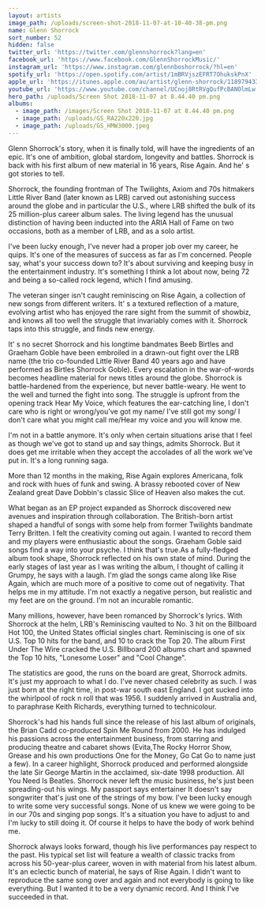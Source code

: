 ```yaml
---
layout: artists
image_path: /uploads/screen-shot-2018-11-07-at-10-40-38-pm.png
name: Glenn Shorrock
sort_number: 52
hidden: false
twitter_url: 'https://twitter.com/glennshorrock?lang=en'
facebook_url: 'https://www.facebook.com/GlennShorrockMusic/'
instagram_url: 'https://www.instagram.com/glennboshorrock/?hl=en'
spotify_url: 'https://open.spotify.com/artist/1mBRVjszEFRT7OhukskPnX'
apple_url: 'https://itunes.apple.com/au/artist/glenn-shorrock/118979433'
youtube_url: 'https://www.youtube.com/channel/UCnoj8RtRVgQufPcBANOlmLw'
hero_path: /uploads/Screen Shot 2018-11-07 at 8.44.40 pm.png
albums:
  - image_path: /images/Screen Shot 2018-11-07 at 8.44.40 pm.png
  - image_path: /uploads/GS_RA220x220.jpg
  - image_path: /uploads/GS_HMW3000.jpeg
---
```


Glenn Shorrock's story, when it is finally told, will have the ingredients of an epic. It's one of ambition, global stardom, longevity and battles. Shorrock is back with his first album of new material in 16 years, Rise Again. And he' s got stories to tell.

Shorrock, the founding frontman of The Twilights, Axiom and 70s hitmakers Little River Band (later known as LRB) carved out astonishing success around the globe and in particular the U.S., where LRB shifted the bulk of its 25 million-plus career album sales. The living legend has the unusual distinction of having been inducted into the ARIA Hall of Fame on two occasions, both as a member of LRB, and as a solo artist.

I've been lucky enough, I've never had a proper job over my career, he quips. It's one of the measures of success as far as I'm concerned. People say, what's your success down to? It's about surviving and keeping busy in the entertainment industry. It's something I think a lot about now, being 72 and being a so-called rock legend, which I find amusing.

The veteran singer isn't caught reminiscing on Rise Again, a collection of new songs from different writers. It' s a textured reflection of a mature, evolving artist who has enjoyed the rare sight from the summit of showbiz, and knows all too well the struggle that invariably comes with it. Shorrock taps into this struggle, and finds new energy.

It' s no secret Shorrock and his longtime bandmates Beeb Birtles and Graeham Goble have been embroiled in a drawn-out fight over the LRB name (the trio co-founded Little River Band 40 years ago and have performed as Birtles Shorrock Goble). Every escalation in the war-of-words becomes headline material for news titles around the globe. Shorrock is battle-hardened from the experience, but never battle-weary. He went to the well and turned the fight into song. The struggle is upfront from the opening track Hear My Voice, which features the ear-catching line, I don't care who is right or wrong/you've got my name/ I've still got my song/ I don't care what you might call me/Hear my voice and you will know me.

I'm not in a battle anymore. It's only when certain situations arise that I feel as though we've got to stand up and say things, admits Shorrock. But it does get me irritable when they accept the accolades of all the work we've put in. It's a long running saga.

More than 12 months in the making, Rise Again explores Americana, folk and rock with hues of funk and swing. A brassy rebooted cover of New Zealand great Dave Dobbin's classic Slice of Heaven also makes the cut.

What began as an EP project expanded as Shorrock discovered new avenues and inspiration through collaboration. The British-born artist shaped a handful of songs with some help from former Twilights bandmate Terry Britten. I felt the creativity coming out again. I wanted to record them and my players were enthusiastic about the songs. Graeham Goble said songs find a way into your psyche. I think that's true.As a fully-fledged album took shape, Shorrock reflected on his own state of mind. During the early stages of last year as I was writing the album, I thought of calling it Grumpy, he says with a laugh. I'm glad the songs came along like Rise Again, which are much more of a positive to come out of negativity. That helps me in my attitude. I'm not exactly a negative person, but realistic and my feet are on the ground. I'm not an incurable romantic.

Many millions, however, have been romanced by Shorrock's lyrics. With Shorrock at the helm, LRB's Reminiscing vaulted to No. 3 hit on the Billboard Hot 100, the United States official singles chart. Reminiscing is one of six U.S. Top 10 hits for the band, and 10 to crack the Top 20. The album First Under The Wire cracked the U.S. Billboard 200 albums chart and spawned the Top 10 hits, "Lonesome Loser" and "Cool Change".

The statistics are good, the runs on the board are great, Shorrock admits. It's just my approach to what I do. I've never chased celebrity as such. I was just born at the right time, in post-war south east England. I got sucked into the whirlpool of rock n roll that was 1956. I suddenly arrived in Australia and, to paraphrase Keith Richards, everything turned to technicolour.

Shorrock's had his hands full since the release of his last album of originals, the Brian Cadd co-produced Spin Me Round from 2000. He has indulged his passions across the entertainment business, from starring and producing theatre and cabaret shows (Evita,The Rocky Horror Show, Grease and his own productions One for the Money, Go Cat Go to name just a few). In a career highlight, Shorrock produced and performed alongside the late Sir George Martin in the acclaimed, six-date 1998 production. All You Need Is Beatles. Shorrock never left the music business, he's just been spreading-out his wings. My passport says entertainer It doesn't say songwriter that's just one of the strings of my bow. I've been lucky enough to write some very successful songs. None of us knew we were going to be in our 70s and singing pop songs. It's a situation you have to adjust to and I'm lucky to still doing it. Of course it helps to have the body of work behind me.

Shorrock always looks forward, though his live performances pay respect to the past. His typical set list will feature a wealth of classic tracks from across his 50-year-plus career, woven in with material from his latest album. It's an eclectic bunch of material, he says of Rise Again. I didn't want to reproduce the same song over and again and not everybody is going to like everything. But I wanted it to be a very dynamic record. And I think I've succeeded in that.